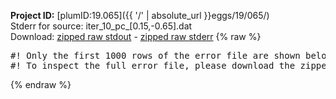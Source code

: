 **Project ID:** [plumID:19.065]({{ '/' | absolute_url }}eggs/19/065/)  
Stderr for source:  iter_10_pc_[0.15,-0.65].dat   
Download: [zipped raw stdout](iter_10_pc_[0.15,-0.65].dat.plumed.stdout.txt.zip) - [zipped raw stderr](iter_10_pc_[0.15,-0.65].dat.plumed.stderr.txt.zip) 
{% raw %}
<pre>
#! Only the first 1000 rows of the error file are shown below
#! To inspect the full error file, please download the zipped raw stderr file above
</pre>
{% endraw %}
